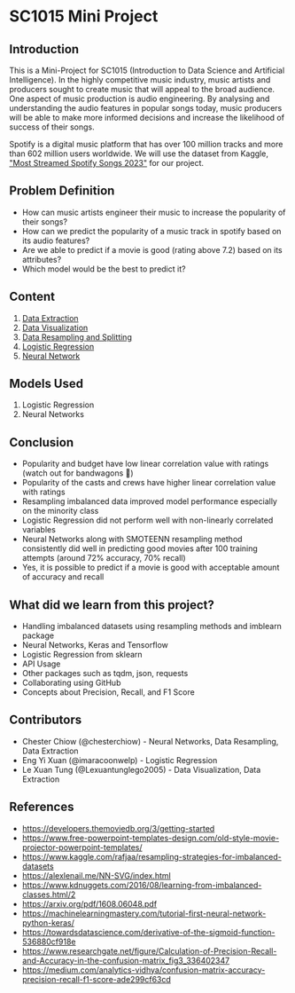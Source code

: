 # SC1015 Mini Project 

## Introduction

This is a Mini-Project for SC1015 (Introduction to Data Science and Artificial Intelligence).  In the highly competitive music industry, music artists and producers sought to create music that will appeal to the broad audience. One aspect of music production is audio engineering. By analysing and understanding the audio features in popular songs today, music producers will be able to make more informed decisions and increase the likelihood of success of their songs. 

Spotify is a digital music platform that has over 100 million tracks and more than 602 million users worldwide. We will use the dataset from Kaggle, ["Most Streamed Spotify Songs 2023"](https://www.kaggle.com/datasets/nelgiriyewithana/top-spotify-songs-2023/data) for our project.

## Problem Definition

- How can music artists engineer their music to increase the popularity of their songs?
- How can we predict the popularity of a music track in spotify based on its audio features?
- Are we able to predict if a movie is good (rating above 7.2) based on its attributes?
- Which model would be the best to predict it?

## Content
1. [Data Extraction](https://github.com/nicklimmm/movie-analysis/blob/main/data-extraction.ipynb)
2. [Data Visualization](https://github.com/nicklimmm/movie-analysis/blob/main/data-visualization.ipynb)
3. [Data Resampling and Splitting](https://github.com/nicklimmm/movie-analysis/blob/main/data-resampling-and-splitting.ipynb)
4. [Logistic Regression](https://github.com/nicklimmm/movie-analysis/blob/main/logistic-regression.ipynb)
5. [Neural Network](https://github.com/nicklimmm/movie-analysis/blob/main/neural-network.ipynb)

## Models Used

1. Logistic Regression
2. Neural Networks

## Conclusion

- Popularity and budget have low linear correlation value with ratings (watch out for bandwagons 🤣)
- Popularity of the casts and crews have higher linear correlation value with ratings
- Resampling imbalanced data improved model performance especially on the minority class
- Logistic Regression did not perform well with non-linearly correlated variables
- Neural Networks along with SMOTEENN resampling method consistently did well in predicting good movies after 100 training attempts (around 72% accuracy, 70% recall)
- Yes, it is possible to predict if a movie is good with acceptable amount of accuracy and recall

## What did we learn from this project?

- Handling imbalanced datasets using resampling methods and imblearn package
- Neural Networks, Keras and Tensorflow
- Logistic Regression from sklearn
- API Usage
- Other packages such as tqdm, json, requests
- Collaborating using GitHub
- Concepts about Precision, Recall, and F1 Score

## Contributors

- Chester Chiow (@chesterchiow) - Neural Networks, Data Resampling, Data Extraction
- Eng Yi Xuan (@imaracoonwelp) - Logistic Regression
- Le Xuan Tung (@Lexuantunglego2005) - Data Visualization, Data Extraction

## References

- <https://developers.themoviedb.org/3/getting-started>
- <https://www.free-powerpoint-templates-design.com/old-style-movie-projector-powerpoint-templates/>
- <https://www.kaggle.com/rafjaa/resampling-strategies-for-imbalanced-datasets>
- <https://alexlenail.me/NN-SVG/index.html>
- <https://www.kdnuggets.com/2016/08/learning-from-imbalanced-classes.html/2>
- <https://arxiv.org/pdf/1608.06048.pdf>
- <https://machinelearningmastery.com/tutorial-first-neural-network-python-keras/>
- <https://towardsdatascience.com/derivative-of-the-sigmoid-function-536880cf918e>
- <https://www.researchgate.net/figure/Calculation-of-Precision-Recall-and-Accuracy-in-the-confusion-matrix_fig3_336402347>
- <https://medium.com/analytics-vidhya/confusion-matrix-accuracy-precision-recall-f1-score-ade299cf63cd>


